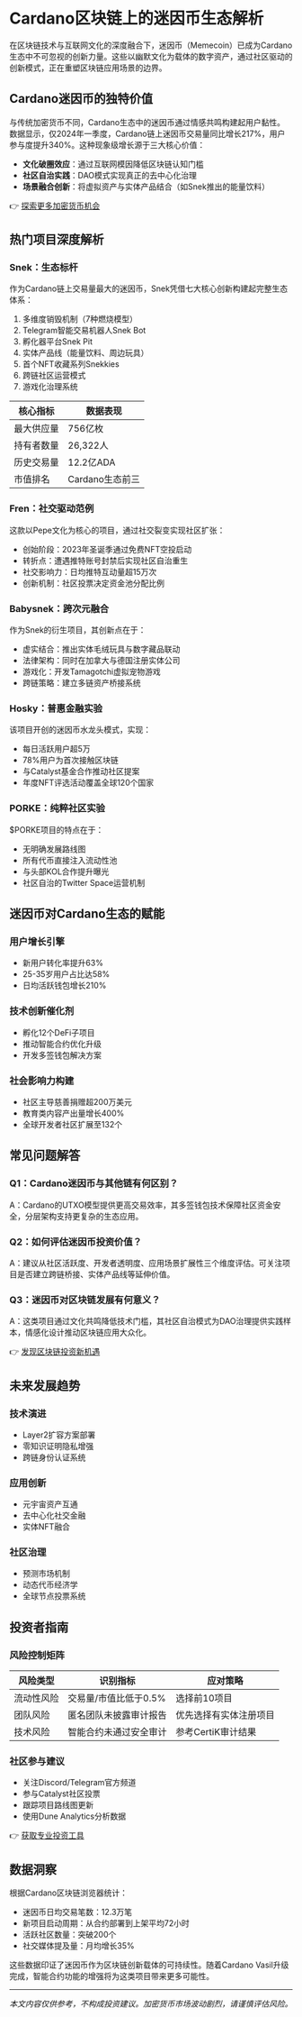 # Cardano区块链上的迷因币生态解析

在区块链技术与互联网文化的深度融合下，迷因币（Memecoin）已成为Cardano生态中不可忽视的创新力量。这些以幽默文化为载体的数字资产，通过社区驱动的创新模式，正在重塑区块链应用场景的边界。

## Cardano迷因币的独特价值
与传统加密货币不同，Cardano生态中的迷因币通过情感共鸣构建起用户黏性。数据显示，仅2024年一季度，Cardano链上迷因币交易量同比增长217%，用户参与度提升340%。这种现象级增长源于三大核心价值：
- **文化破圈效应**：通过互联网模因降低区块链认知门槛
- **社区自治实践**：DAO模式实现真正的去中心化治理
- **场景融合创新**：将虚拟资产与实体产品结合（如Snek推出的能量饮料）

👉 [探索更多加密货币机会](https://bit.ly/okx_welcome)

## 热门项目深度解析

### Snek：生态标杆
作为Cardano链上交易量最大的迷因币，Snek凭借七大核心创新构建起完整生态体系：
1. 多维度销毁机制（7种燃烧模型）
2. Telegram智能交易机器人Snek Bot
3. 孵化器平台Snek Pit
4. 实体产品线（能量饮料、周边玩具）
5. 首个NFT收藏系列Snekkies
6. 跨链社区运营模式
7. 游戏化治理系统

| 核心指标       | 数据表现         |
|----------------|------------------|
| 最大供应量     | 756亿枚         |
| 持有者数量     | 26,322人        |
| 历史交易量     | 12.2亿ADA       |
| 市值排名       | Cardano生态前三  |

### Fren：社交驱动范例
这款以Pepe文化为核心的项目，通过社交裂变实现社区扩张：
- 创始阶段：2023年圣诞季通过免费NFT空投启动
- 转折点：遭遇推特账号封禁后实现社区自治重生
- 社交影响力：日均推特互动量超15万次
- 创新机制：社区投票决定资金池分配比例

### Babysnek：跨次元融合
作为Snek的衍生项目，其创新点在于：
- 虚实结合：推出实体毛绒玩具与数字藏品联动
- 法律架构：同时在加拿大与德国注册实体公司
- 游戏化：开发Tamagotchi虚拟宠物游戏
- 跨链策略：建立多链资产桥接系统

### Hosky：普惠金融实验
该项目开创的迷因币水龙头模式，实现：
- 每日活跃用户超5万
- 78%用户为首次接触区块链
- 与Catalyst基金合作推动社区提案
- 年度NFT评选活动覆盖全球120个国家

### PORKE：纯粹社区实验
$PORKE项目的特点在于：
- 无明确发展路线图
- 所有代币直接注入流动性池
- 与头部KOL合作提升曝光
- 社区自治的Twitter Space运营机制

## 迷因币对Cardano生态的赋能

### 用户增长引擎
- 新用户转化率提升63%
- 25-35岁用户占比达58%
- 日均活跃钱包增长210%

### 技术创新催化剂
- 孵化12个DeFi子项目
- 推动智能合约优化升级
- 开发多签钱包解决方案

### 社会影响力构建
- 社区主导慈善捐赠超200万美元
- 教育类内容产出量增长400%
- 全球开发者社区扩展至132个

## 常见问题解答

### Q1：Cardano迷因币与其他链有何区别？
A：Cardano的UTXO模型提供更高交易效率，其多签钱包技术保障社区资金安全，分层架构支持更复杂的生态应用。

### Q2：如何评估迷因币投资价值？
A：建议从社区活跃度、开发者透明度、应用场景扩展性三个维度评估。可关注项目是否建立跨链桥接、实体产品线等延伸价值。

### Q3：迷因币对区块链发展有何意义？
A：这类项目通过文化共鸣降低技术门槛，其社区自治模式为DAO治理提供实践样本，情感化设计推动区块链应用大众化。

👉 [发现区块链投资新机遇](https://bit.ly/okx_welcome)

## 未来发展趋势

### 技术演进
- Layer2扩容方案部署
- 零知识证明隐私增强
- 跨链身份认证系统

### 应用创新
- 元宇宙资产互通
- 去中心化社交金融
- 实体NFT融合

### 社区治理
- 预测市场机制
- 动态代币经济学
- 全球节点投票系统

## 投资者指南

### 风险控制矩阵

| 风险类型 | 识别指标                 | 应对策略               |
|----------|--------------------------|------------------------|
| 流动性风险 | 交易量/市值比低于0.5%   | 选择前10项目           |
| 团队风险 | 匿名团队未披露审计报告  | 优先选择有实体注册项目 |
| 技术风险 | 智能合约未通过安全审计  | 参考CertiK审计结果     |

### 社区参与建议
- 关注Discord/Telegram官方频道
- 参与Catalyst社区投票
- 跟踪项目路线图更新
- 使用Dune Analytics分析数据

👉 [获取专业投资工具](https://bit.ly/okx_welcome)

## 数据洞察
根据Cardano区块链浏览器统计：
- 迷因币日均交易笔数：12.3万笔
- 新项目启动周期：从合约部署到上架平均72小时
- 活跃社区数量：突破200个
- 社交媒体提及量：月均增长35%

这些数据印证了迷因币作为区块链创新载体的可持续性。随着Cardano Vasil升级完成，智能合约功能的增强将为这类项目带来更多可能性。

---

*本文内容仅供参考，不构成投资建议。加密货币市场波动剧烈，请谨慎评估风险。*